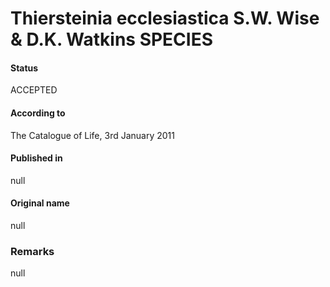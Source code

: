 Thiersteinia ecclesiastica S.W. Wise & D.K. Watkins SPECIES
=======

#### Status
ACCEPTED

#### According to
The Catalogue of Life, 3rd January 2011

#### Published in
null

#### Original name
null

### Remarks
null